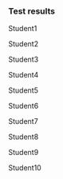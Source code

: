 ### Test results

Student1

Student2

Student3

Student4

Student5

Student6

Student7

Student8

Student9

Student10